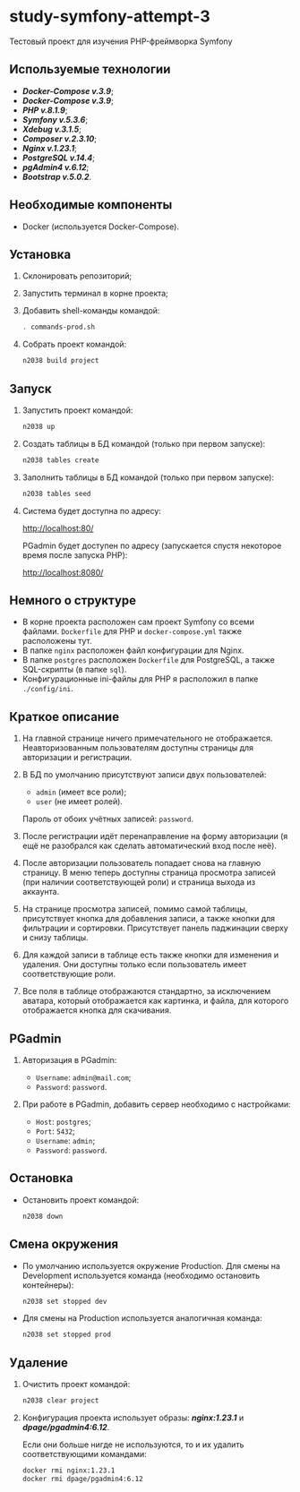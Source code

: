 # study-symfony-attempt-3

Тестовый проект для изучения PHP-фреймворка Symfony

## Используемые технологии

- _**Docker-Compose v.3.9**_;
- _**Docker-Compose v.3.9**_;
- _**PHP v.8.1.9**_;
- _**Symfony v.5.3.6**_;
- _**Xdebug v.3.1.5**_;
- _**Composer v.2.3.10**_;
- _**Nginx v.1.23.1**_;
- _**PostgreSQL v.14.4**_;
- _**pgAdmin4 v.6.12**_;
- _**Bootstrap v.5.0.2**_.

## Необходимые компоненты

- Docker (используется Docker-Compose).

## Установка

1. Склонировать репозиторий;
2. Запустить терминал в корне проекта;
3. Добавить shell-команды командой:

   ```bash
   . commands-prod.sh
   ```

4. Собрать проект командой:

   ```bash
   n2038 build project
   ```

## Запуск

1. Запустить проект командой:

   ```bash
   n2038 up
   ```

2. Создать таблицы в БД командой (только при первом запуске):

   ```bash
   n2038 tables create
   ```

3. Заполнить таблицы в БД командой (только при первом запуске):

   ```bash
   n2038 tables seed
   ```

4. Система будет доступна по адресу:

   <http://localhost:80/>

   PGadmin будет доступен по адресу (запускается спустя некоторое время после запуска PHP):

   <http://localhost:8080/>

## Немного о структуре

- В корне проекта расположен сам проект Symfony со всеми файлами. `Dockerfile` для PHP и `docker-compose.yml` также расположены тут.
- В папке `nginx` расположен файл конфигурации для Nginx.
- В папке `postgres` расположен `Dockerfile` для PostgreSQL, а также SQL-скрипты (в папке `sql`).
- Конфигурационные ini-файлы для PHP я расположил в папке `./config/ini`.

## Краткое описание

1. На главной странице ничего примечательного не отображается. Неавторизованным пользователям доступны страницы для авторизации и регистрации.
2. В БД по умолчанию присутствуют записи двух пользователей:

    - `admin` (имеет все роли);
    - `user` (не имеет ролей).

   Пароль от обоих учётных записей: `password`.

3. После регистрации идёт перенаправление на форму авторизации (я ещё не разобрался как сделать автоматический вход после неё).
4. После авторизации пользователь попадает снова на главную страницу. В меню теперь доступны страница просмотра записей (при наличии соответствующей роли) и страница выхода из аккаунта.
5. На странице просмотра записей, помимо самой таблицы, присутствует кнопка для добавления записи, а также кнопки для фильтрации и сортировки. Присутствует панель паджинации сверху и снизу таблицы.
6. Для каждой записи в таблице есть также кнопки для изменения и удаления. Они доступны только если пользователь имеет соответствующие роли.
7. Все поля в таблице отображаются стандартно, за исключением аватара, который отображается как картинка, и файла, для которого отображается кнопка для скачивания.

## PGadmin

1. Авторизация в PGadmin:

   - `Username`: `admin@mail.com`;
   - `Password`: `password`.

2. При работе в PGadmin, добавить сервер необходимо с настройками:

   - `Host`: `postgres`;
   - `Port`: `5432`;
   - `Username`: `admin`;
   - `Password`: `password`.

## Остановка

- Остановить проект командой:

   ```bash
   n2038 down
   ```

## Смена окружения

- По умолчанию используется окружение Production. Для смены на Development используется команда (необходимо остановить контейнеры):

   ```bash
   n2038 set stopped dev
   ```

- Для смены на Production используется аналогичная команда:

   ```bash
   n2038 set stopped prod
   ```

## Удаление

1. Очистить проект командой:

   ```bash
   n2038 clear project
   ```

2. Конфигурация проекта использует образы: _**nginx:1.23.1**_ и _**dpage/pgadmin4:6.12**_.
   
   Если они больше нигде не используются, то и их удалить соответствующими командами:

   ```bash
   docker rmi nginx:1.23.1
   docker rmi dpage/pgadmin4:6.12
   ```
